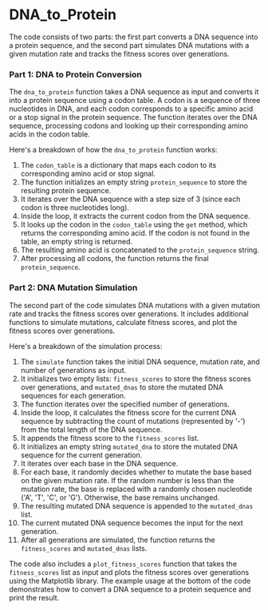 # DNA_to_Protein
The code consists of two parts: the first part converts a DNA sequence into a protein sequence, and the second part simulates DNA mutations with a given mutation rate and tracks the fitness scores over generations.

### Part 1: DNA to Protein Conversion
The `dna_to_protein` function takes a DNA sequence as input and converts it into a protein sequence using a codon table. A codon is a sequence of three nucleotides in DNA, and each codon corresponds to a specific amino acid or a stop signal in the protein sequence. The function iterates over the DNA sequence, processing codons and looking up their corresponding amino acids in the codon table.

Here's a breakdown of how the `dna_to_protein` function works:
1. The `codon_table` is a dictionary that maps each codon to its corresponding amino acid or stop signal.
2. The function initializes an empty string `protein_sequence` to store the resulting protein sequence.
3. It iterates over the DNA sequence with a step size of 3 (since each codon is three nucleotides long).
4. Inside the loop, it extracts the current codon from the DNA sequence.
5. It looks up the codon in the `codon_table` using the `get` method, which returns the corresponding amino acid. If the codon is not found in the table, an empty string is returned.
6. The resulting amino acid is concatenated to the `protein_sequence` string.
7. After processing all codons, the function returns the final `protein_sequence`.

### Part 2: DNA Mutation Simulation
The second part of the code simulates DNA mutations with a given mutation rate and tracks the fitness scores over generations. It includes additional functions to simulate mutations, calculate fitness scores, and plot the fitness scores over generations.

Here's a breakdown of the simulation process:
1. The `simulate` function takes the initial DNA sequence, mutation rate, and number of generations as input.
2. It initializes two empty lists: `fitness_scores` to store the fitness scores over generations, and `mutated_dnas` to store the mutated DNA sequences for each generation.
3. The function iterates over the specified number of generations.
4. Inside the loop, it calculates the fitness score for the current DNA sequence by subtracting the count of mutations (represented by '-') from the total length of the DNA sequence.
5. It appends the fitness score to the `fitness_scores` list.
6. It initializes an empty string `mutated_dna` to store the mutated DNA sequence for the current generation.
7. It iterates over each base in the DNA sequence.
8. For each base, it randomly decides whether to mutate the base based on the given mutation rate. If the random number is less than the mutation rate, the base is replaced with a randomly chosen nucleotide ('A', 'T', 'C', or 'G'). Otherwise, the base remains unchanged.
9. The resulting mutated DNA sequence is appended to the `mutated_dnas` list.
10. The current mutated DNA sequence becomes the input for the next generation.
11. After all generations are simulated, the function returns the `fitness_scores` and `mutated_dnas` lists.

The code also includes a `plot_fitness_scores` function that takes the `fitness_scores` list as input and plots the fitness scores over generations using the Matplotlib library. The example usage at the bottom of the code demonstrates how to convert a DNA sequence to a protein sequence and print the result.
